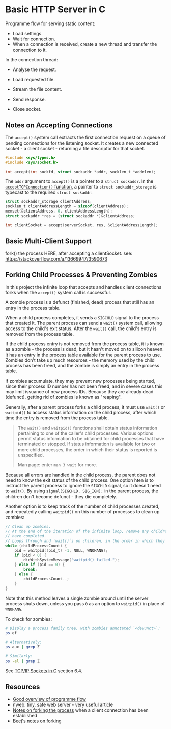 Basic HTTP Server in C
======================
Programme flow for serving static content:

* Load settings.
* Wait for connection.
* When a connection is received, create a new thread and transfer the connection to it.

In the connection thread:

* Analyse the request.
* Load requested file.
* Stream the file content.

* Send response.
* Close socket.

Notes on Accepting Connections
------------------------------
The `accept()` system call extracts the first connection request on a queue of pending connections for the listening socket. It creates a new connected socket - a client socket - returning a file descriptor for that socket.

```c
#include <sys/types.h>
#include <sys/socket.h>

int accept(int sockfd, struct sockaddr *addr, socklen_t *addrlen);

```

The `addr` argument to `accept()` is a pointer to a `struct sockaddr`. In the [`acceptTCPConnection()` function][6], a pointer to `struct sockaddr_storage` is typecast to the required `struct sockaddr`:

```c
struct sockaddr_storage clientAddress;
socklen_t clientAddressLength = sizeof(clientAddress);
memset(&clientAddress, 0, clientAddressLength);
struct sockaddr *res = (struct sockaddr *)&clientAddress;

int clientSocket = accept(serverSocket, res, &clientAddressLength);

```



Basic Multi-Client Support
--------------------------
fork() the process HERE, after accepting a clientSocket.
see: https://stackoverflow.com/a/13669947/3590673

Forking Child Processes & Preventing Zombies
--------------------------------------------
In this project the infinite loop that accepts and handles client connections forks when the `accept()` system call is successful.

A zombie process is a defunct (finished, dead) process that still has an entry in the process table.

When a child process completes, it sends a `SIGCHLD` signal to the process that created it. The parent process can send a `wait()` system call, allowing access to the child's exit status. After the `wait()` call, the child's entry is removed from the process table.

If the child process entry is not removed from the process table, it is known as a zombie - the process is dead, but it hasn't moved on to silicon heaven. It has an entry in the process table available for the parent process to use. Zombies don't take up much resources - the memory used by the child process has been freed, and the zombie is simply an entry in the process table.

If zombies accumulate, they may prevent new processes being started, since their process ID number has not been freed, and in severe cases this may limit issuance of new process IDs. Because they are already dead (defunct), getting rid of zombies is known as "reaping".

Generally, after a parent process forks a child process, it must use `wait()` or `waitpid()` to access status information on the child process, after which time the entry is removed from the process table. 

>The `wait()` and `waitpid()` functions shall obtain status information pertaining to one of the caller's child processes.
>Various options permit status information to be obtained for child processes that have terminated or stopped.
>If status information is available for two or more child processes, the order in which their status is reported is unspecified.
>
>Man page: enter `man 3 wait` for more.


Because all errors are handled in the child process, the parent does not need to know the exit status of the child process. One option hten is to instruct the parent process to ignore the `SIGCHLD` signal, so it doesn't need to `wait()`. By using `signal(SIGCHLD, SIG_IGN);` in the parent process, the children don't become defunct - they die completely.

Another option is to keep track of the number of child processes created, and repeatedly calling `waitpid()` on this number of processes to clean up zombies:

```c
// Clean up zombies.
// At the end of the iteration of the infinite loop, remove any children that
// have completed.
// Loops through and `wait()`s on children, in the order in which they exit.
while (childProcessCount) {
	pid = waitpid((pid_t) -1, NULL, WNOHANG);
	if (pid < 0) {
		dieWithSystemMessage("waitpid() failed.");
	} else if (pid == 0) {
		break;
	} else {
		childProcessCount--;
	}
}
```
Note that this method leaves a single zombie around until the server process shuts down, unless you pass `0` as an option to `waitpid()` in place of `WNOHANG`.

To check for zombies:

```bash
# Display a process family tree, with zombies annotated `<devunct>`:
ps ef

# Alternatively:
ps aux | grep Z

# Similarly:
ps -el | grep Z
```

See [TCP/IP Sockets in C][4] section 6.4.


Resources
---------
* [Good overview of programme flow][1]
* [nweb][2]: tiny, safe web server - very useful article
* [Notes on forking the process][3] when a client connection has been established
* [Beej's notes on forking][5]


[1]: https://stackoverflow.com/a/2338837/3590673
[2]: https://www.ibm.com/developerworks/systems/library/es-nweb/index.html
[3]: https://stackoverflow.com/a/13669947/3590673
[4]: https://www.amazon.co.uk/TCP-IP-Sockets-Practical-Programmers/dp/0123745403
[5]: http://beej.us/guide/bgipc/html/multi/fork.html
[6]: https://github.com/csknk/http-server-static/blob/master/server.c#L84
